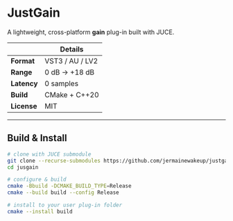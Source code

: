 # JustGain

A lightweight, cross-platform **gain** plug-in built with JUCE.

|            | Details |
|------------|---------|
| **Format** | VST3 / AU / LV2 |
| **Range**  | 0 dB → +18 dB |
| **Latency**| 0 samples |
| **Build**  | CMake + C++20 |
| **License**| MIT |

---

## Build & Install

```bash
# clone with JUCE submodule
git clone --recurse-submodules https://github.com/jermainewakeup/justgain.git
cd jusgain

# configure & build
cmake -Bbuild -DCMAKE_BUILD_TYPE=Release
cmake --build build --config Release

# install to your user plug-in folder
cmake --install build

